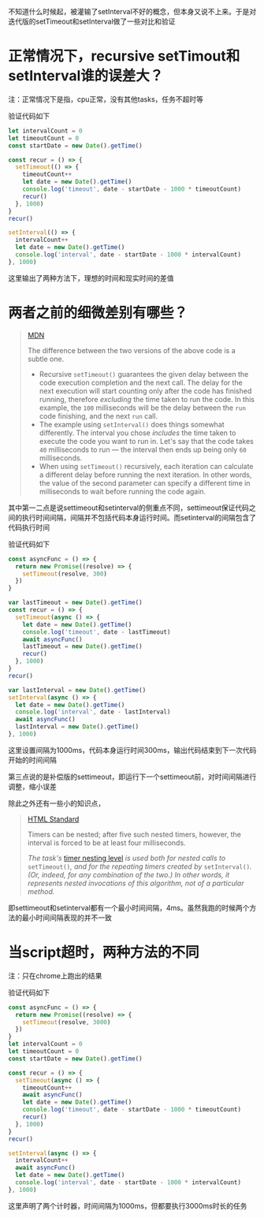 不知道什么时候起，被灌输了setInterval不好的概念，但本身又说不上来。于是对迭代版的setTimeout和setInterval做了一些对比和验证

# 正常情况下，recursive setTimout和setInterval谁的误差大？

注：正常情况下是指，cpu正常，没有其他tasks，任务不超时等

验证代码如下

```javascript
let intervalCount = 0
let timeoutCount = 0
const startDate = new Date().getTime()

const recur = () => {
  setTimeout(() => {
    timeoutCount++
    let date = new Date().getTime()
    console.log('timeout', date - startDate - 1000 * timeoutCount)
    recur()
  }, 1000)
}
recur()

setInterval(() => {
  intervalCount++
  let date = new Date().getTime()
  console.log('interval', date - startDate - 1000 * intervalCount)
}, 1000)
```
这里输出了两种方法下，理想的时间和现实时间的差值

# 两者之前的细微差别有哪些？

> [MDN](https://developer.mozilla.org/en-US/docs/Learn/JavaScript/Asynchronous/Timeouts_and_intervals)
>
> The difference between the two versions of the above code is a subtle one.
>
> - Recursive `setTimeout()` guarantees the given delay between the code execution completion and the next call. The delay for the next execution will start counting only after the code has finished running, therefore *excluding* the time taken to run the code. In this example, the `100` milliseconds will be the delay between the `run` code finishing, and the next `run` call.
> - The example using `setInterval()` does things somewhat differently. The interval you chose *includes* the time taken to execute the code you want to run in. Let's say that the code takes `40` milliseconds to run — the interval then ends up being only `60` milliseconds.
> - When using `setTimeout()` recursively, each iteration can calculate a different delay before running the next iteration. In other words, the value of the second parameter can specify a different time in milliseconds to wait before running the code again.

其中第一二点是说settimeout和setinterval的侧重点不同，settimeout保证代码之间的执行时间间隔，间隔并不包括代码本身运行时间。而setinterval的间隔包含了代码执行时间

验证代码如下

```javascript
const asyncFunc = () => {
  return new Promise((resolve) => {
    setTimeout(resolve, 300)
  })
}

var lastTimeout = new Date().getTime()
const recur = () => {
  setTimeout(async () => {
    let date = new Date().getTime()
    console.log('timeout', date - lastTimeout)
    await asyncFunc()
    lastTimeout = new Date().getTime()
    recur()
  }, 1000)
}
recur()

var lastInterval = new Date().getTime()
setInterval(async () => {
  let date = new Date().getTime()
  console.log('interval', date - lastInterval)
  await asyncFunc()
  lastInterval = new Date().getTime()
}, 1000)

```

这里设置间隔为1000ms，代码本身运行时间300ms，输出代码结束到下一次代码开始的时间间隔

第三点说的是补偿版的settimeout，即运行下一个settimeout前，对时间间隔进行调整，缩小误差

除此之外还有一些小的知识点，

> [HTML Standard](https://html.spec.whatwg.org/multipage/timers-and-user-prompts.html) 
>
> Timers can be nested; after five such nested timers, however, the interval is forced to be at least four milliseconds.
>
> *The task's* [timer nesting level](https://html.spec.whatwg.org/multipage/timers-and-user-prompts.html#timer-nesting-level) *is used both for nested calls to* `setTimeout()`*, and for the repeating timers created by* `setInterval()`*. (Or, indeed, for any combination of the two.) In other words, it represents nested invocations of this algorithm, not of a particular method.*

即settimeout和setinterval都有一个最小时间间隔，4ms。虽然我跑的时候两个方法的最小时间间隔表现的并不一致

# 当script超时，两种方法的不同

注：只在chrome上跑出的结果

验证代码如下

```javascript
const asyncFunc = () => {
  return new Promise((resolve) => {
    setTimeout(resolve, 3000)
  })
}
let intervalCount = 0
let timeoutCount = 0
const startDate = new Date().getTime()

const recur = () => {
  setTimeout(async () => {
    timeoutCount++
    await asyncFunc()
    let date = new Date().getTime()
    console.log('timeout', date - startDate - 1000 * timeoutCount)
    recur()
  }, 1000)
}
recur()

setInterval(async () => {
  intervalCount++
  await asyncFunc()
  let date = new Date().getTime()
  console.log('interval', date - startDate - 1000 * intervalCount)
}, 1000)

```
这里声明了两个计时器，时间间隔为1000ms，但都要执行3000ms时长的任务

